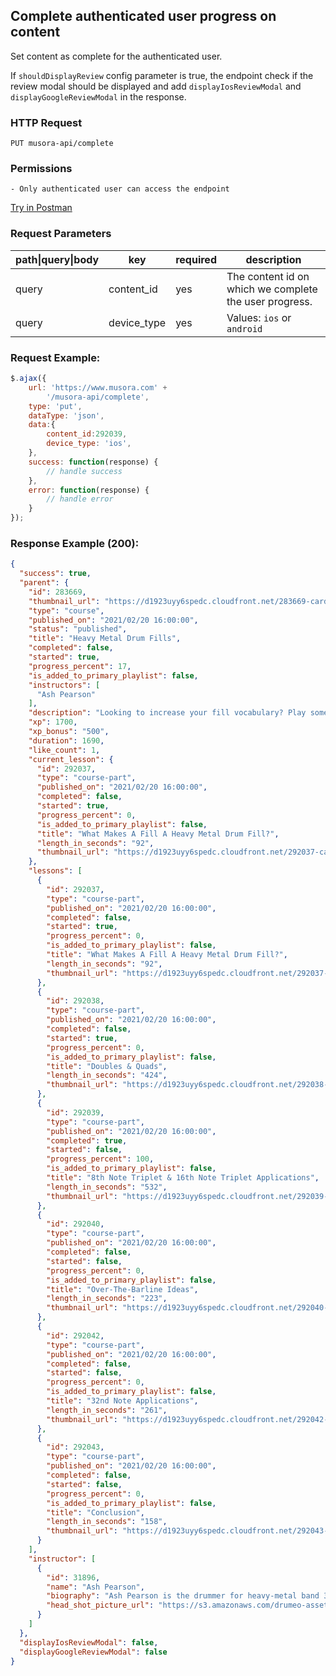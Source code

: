 ## Complete authenticated user progress on content

Set content as complete for the authenticated user. 

If `shouldDisplayReview` config parameter is true, the endpoint check if the review modal should be displayed and add `displayIosReviewModal` and `displayGoogleReviewModal` in the response.

### HTTP Request
`PUT musora-api/complete`


### Permissions
    - Only authenticated user can access the endpoint

[Try in Postman](https://www.postman.com/red-shadow-611407/workspace/staging-drumeo-with-musora-api/request/9725390-35138923-5c9d-4c79-9869-2bcb85625824)

### Request Parameters

| path\|query\|body|  key                |  required |  description           |
|------------------|---------------------|-----------|------------------------|
| query            |  content_id  |  yes      |  The content id on which we complete the user progress.
| query            |  device_type           |  yes       |  Values: `ios` or `android`                 |


### Request Example:

```js
$.ajax({
    url: 'https://www.musora.com' +
        '/musora-api/complete',
    type: 'put',
    dataType: 'json',
    data:{
        content_id:292039,
        device_type: 'ios',
    },
    success: function(response) {
        // handle success
    },
    error: function(response) {
        // handle error
    }
});
```

### Response Example (200):
```json
{
  "success": true,
  "parent": {
    "id": 283669,
    "thumbnail_url": "https://d1923uyy6spedc.cloudfront.net/283669-card-thumbnail-1613767216.png",
    "type": "course",
    "published_on": "2021/02/20 16:00:00",
    "status": "published",
    "title": "Heavy Metal Drum Fills",
    "completed": false,
    "started": true,
    "progress_percent": 17,
    "is_added_to_primary_playlist": false,
    "instructors": [
      "Ash Pearson"
    ],
    "description": "Looking to increase your fill vocabulary? Play some fills that are heavy? This course will teach you what makes a fill work in the metal style, you will learn a bunch of great fills and learn some ways to develop these ideas and make them your own heavy metal fills!",
    "xp": 1700,
    "xp_bonus": "500",
    "duration": 1690,
    "like_count": 1,
    "current_lesson": {
      "id": 292037,
      "type": "course-part",
      "published_on": "2021/02/20 16:00:00",
      "completed": false,
      "started": true,
      "progress_percent": 0,
      "is_added_to_primary_playlist": false,
      "title": "What Makes A Fill A Heavy Metal Drum Fill?",
      "length_in_seconds": "92",
      "thumbnail_url": "https://d1923uyy6spedc.cloudfront.net/292037-card-thumbnail-1613767181.png"
    },
    "lessons": [
      {
        "id": 292037,
        "type": "course-part",
        "published_on": "2021/02/20 16:00:00",
        "completed": false,
        "started": true,
        "progress_percent": 0,
        "is_added_to_primary_playlist": false,
        "title": "What Makes A Fill A Heavy Metal Drum Fill?",
        "length_in_seconds": "92",
        "thumbnail_url": "https://d1923uyy6spedc.cloudfront.net/292037-card-thumbnail-1613767181.png"
      },
      {
        "id": 292038,
        "type": "course-part",
        "published_on": "2021/02/20 16:00:00",
        "completed": false,
        "started": true,
        "progress_percent": 0,
        "is_added_to_primary_playlist": false,
        "title": "Doubles & Quads",
        "length_in_seconds": "424",
        "thumbnail_url": "https://d1923uyy6spedc.cloudfront.net/292038-card-thumbnail-1613767045.png"
      },
      {
        "id": 292039,
        "type": "course-part",
        "published_on": "2021/02/20 16:00:00",
        "completed": true,
        "started": false,
        "progress_percent": 100,
        "is_added_to_primary_playlist": false,
        "title": "8th Note Triplet & 16th Note Triplet Applications",
        "length_in_seconds": "532",
        "thumbnail_url": "https://d1923uyy6spedc.cloudfront.net/292039-card-thumbnail-1613766853.png"
      },
      {
        "id": 292040,
        "type": "course-part",
        "published_on": "2021/02/20 16:00:00",
        "completed": false,
        "started": false,
        "progress_percent": 0,
        "is_added_to_primary_playlist": false,
        "title": "Over-The-Barline Ideas",
        "length_in_seconds": "223",
        "thumbnail_url": "https://d1923uyy6spedc.cloudfront.net/292040-card-thumbnail-1613766711.png"
      },
      {
        "id": 292042,
        "type": "course-part",
        "published_on": "2021/02/20 16:00:00",
        "completed": false,
        "started": false,
        "progress_percent": 0,
        "is_added_to_primary_playlist": false,
        "title": "32nd Note Applications",
        "length_in_seconds": "261",
        "thumbnail_url": "https://d1923uyy6spedc.cloudfront.net/292042-card-thumbnail-1613766532.png"
      },
      {
        "id": 292043,
        "type": "course-part",
        "published_on": "2021/02/20 16:00:00",
        "completed": false,
        "started": false,
        "progress_percent": 0,
        "is_added_to_primary_playlist": false,
        "title": "Conclusion",
        "length_in_seconds": "158",
        "thumbnail_url": "https://d1923uyy6spedc.cloudfront.net/292043-card-thumbnail-1613766626.png"
      }
    ],
    "instructor": [
      {
        "id": 31896,
        "name": "Ash Pearson",
        "biography": "Ash Pearson is the drummer for heavy-metal band 3 Inches of Blood, and was formerly in Angel Grinder and Sound of Swarm. Passionate about music and a masterful metal drummer, Ash is serious about his craft, learning as much about other styles of music and drumming as possible. He loves sharing his knowledge about music and drums, having been teaching for years as a clinician and private instructor.",
        "head_shot_picture_url": "https://s3.amazonaws.com/drumeo-assets/instructors/ash-pearson.png?v=1513185407"
      }
    ]
  },
  "displayIosReviewModal": false,
  "displayGoogleReviewModal": false
}
```